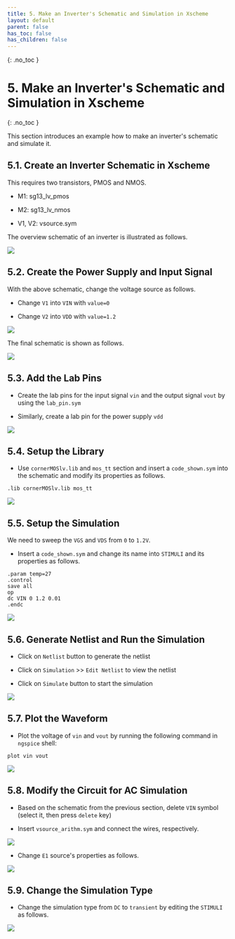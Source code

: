 ```yaml
---
title: 5. Make an Inverter's Schematic and Simulation in Xscheme
layout: default
parent: false
has_toc: false
has_children: false
---
```

{: .no_toc }
# 5. Make an Inverter's Schematic and Simulation in Xscheme

{: .no_toc }

<!-- <details open markdown="block">
  <summary>
    Table of contents
  </summary>
  {: .text-delta }
- TOC
{:toc}
</details> -->

This section introduces an example how to make an inverter's schematic and simulate it.

## 5.1. Create an Inverter Schematic in Xscheme

This requires two transistors, PMOS and NMOS.

- M1: sg13_lv_pmos

- M2: sg13_lv_nmos

- V1, V2: vsource.sym

The overview schematic of an inverter is illustrated as follows.

![](images/5.1-overview_inverter_schematic.png)

## 5.2. Create the Power Supply and Input Signal

With the above schematic, change the voltage source as follows.

- Change `V1` into `VIN` with `value=0`

- Change `V2` into `VDD` with `value=1.2`

![](images/5.2-change_power_and_input_signal.png)

The final schematic is shown as follows.

![](images/5.3-final_schematic.png)

## 5.3. Add the Lab Pins

- Create the lab pins for the input signal `vin` and the output signal `vout` by using the `lab_pin.sym`

- Similarly, create a lab pin for the power supply `vdd`

![](images/5.4-create_lab_pins.png)

## 5.4. Setup the Library

- Use `cornerMOSlv.lib` and `mos_tt` section and insert a `code_shown.sym` into the schematic and modify its properties as follows.

```
.lib cornerMOSlv.lib mos_tt
```

![](images/5.5-setup_library.png)

## 5.5. Setup the Simulation

We need to sweep the `VGS` and `VDS` from `0` to `1.2V`.

- Insert a `code_shown.sym` and change its name into `STIMULI` and its properties as follows.

```
.param temp=27
.control
save all
op
dc VIN 0 1.2 0.01
.endc
```

![](images/5.6-setup_simulation.png)

## 5.6. Generate Netlist and Run the Simulation

- Click on `Netlist` button to generate the netlist

- Click on `Simulation` >> `Edit Netlist` to view the netlist

- Click on `Simulate` button to start the simulation

![](images/5.7-generate_netlist_and_simulate.png)

## 5.7. Plot the Waveform

- Plot the voltage of `vin` and `vout` by running the following command in `ngspice` shell:

```
plot vin vout
```

![](images/5.8-plot_waveform.png)

## 5.8. Modify the Circuit for AC Simulation

- Based on the schematic from the previous section, delete `VIN` symbol (select it, then press `delete` key)

- Insert `vsource_arithm.sym` and connect the wires, respectively.

![](images/5.9-insert_arithm_symbol.png)

- Change `E1` source's properties as follows.

![](images/5.10-change_vsource_properties.png)

## 5.9. Change the Simulation Type

- Change the simulation type from `DC` to `transient` by editing the `STIMULI` as follows.

![](images/5.11-change_simulation_type.png)
